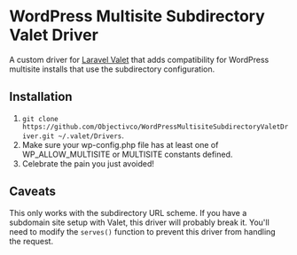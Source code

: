 # WordPress Multisite Subdirectory Valet Driver
A custom driver for [Laravel Valet](https://laravel.com/docs/master/valet) that adds compatibility for WordPress multisite installs that use the subdirectory configuration.

## Installation
1. `git clone https://github.com/Objectivco/WordPressMultisiteSubdirectoryValetDriver.git ~/.valet/Drivers`.
2. Make sure your wp-config.php file has at least one of WP_ALLOW_MULTISITE or MULTISITE constants defined.
3. Celebrate the pain you just avoided!

## Caveats
This only works with the subdirectory URL scheme. If you have a subdomain site setup with Valet, this driver will probably break it. You'll need to modify the `serves()` function to prevent this driver from handling the request.
